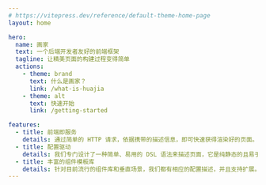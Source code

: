```yaml
---
# https://vitepress.dev/reference/default-theme-home-page
layout: home

hero:
  name: 画家
  text: 一个后端开发者友好的前端框架
  tagline: 让精美页面的构建过程变得简单
  actions:
    - theme: brand
      text: 什么是画家？
      link: /what-is-huajia
    - theme: alt
      text: 快速开始
      link: /getting-started

features:
  - title: 前端即服务
    details: 通过简单的 HTTP 请求，依据携带的描述信息，即可快速获得渲染好的页面。
  - title: 配置驱动
    details: 我们专门设计了一种简单、易用的 DSL 语法来描述页面，它是纯静态的且易于扩展。
  - title: 丰富的组件模板库
    details: 针对目前流行的组件库和垂直场景，我们都有相应的配置描述，并且支持扩展。
---
```


